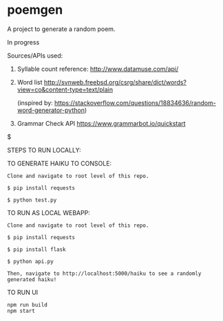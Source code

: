 # poemgen
A project to generate a random poem.

In progress

$$$$$$$$$$$$$$$$$$$$

Sources/APIs used:

1) Syllable count reference:
	http://www.datamuse.com/api/
	
2) Word list
	http://svnweb.freebsd.org/csrg/share/dict/words?view=co&content-type=text/plain

	(inspired by: https://stackoverflow.com/questions/18834636/random-word-generator-python)
	
3) Grammar Check API
	https://www.grammarbot.io/quickstart
	
$$$$$$$$$$$$$$$$$$$$$

STEPS TO RUN LOCALLY:

TO GENERATE HAIKU TO CONSOLE:

	Clone and navigate to root level of this repo.

	$ pip install requests

	$ python test.py

TO RUN AS LOCAL WEBAPP:

	Clone and navigate to root level of this repo.

	$ pip install requests

	$ pip install flask

	$ python api.py

	Then, navigate to http://localhost:5000/haiku to see a randomly generated haiku!


TO RUN UI

	npm run build 
	npm start
